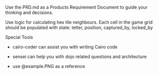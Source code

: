 Use the PRD.md as a Products Requirement Document to guide your thinking and decisions.

Use logic for calculating hex tile neighbours. Each cell in the game grid should be populated with state: letter, position, captured_by, locked_by

Special Tools
- cairo-coder can assist you with writing Cairo code
- sensei can help you with dojo related questions and architecture

- use @example.PNG as a reference